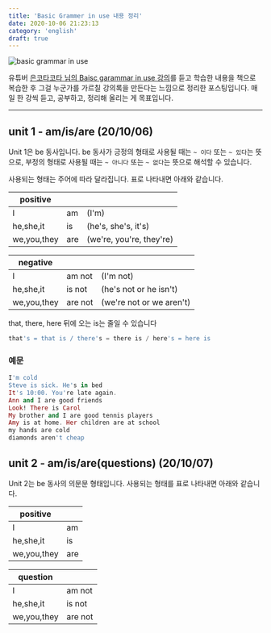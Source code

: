 ```yaml
---
title: 'Basic Grammer in use 내용 정리'
date: 2020-10-06 21:23:13
category: 'english'
draft: true
---
```


![basic grammar in use](https://www.asiabooks.com/media/catalog/product/cache/1/image/264x/17f82f742ffe127f42dca9de82fb58b1/9/7/9780521133531c_2.png)

유튜버 [은코타코타 님의 Baisc garammar in use 강의](https://www.youtube.com/playlist?list=PL0Ux_bpUlswMCkRI8xx90teq9pvC0nI70)를 듣고 학습한 내용을 책으로 복습한 후 그걸 누군가를 가르칠 강의록을 만든다는 느낌으로 정리한 포스팅입니다. 매일 한 강씩 듣고, 공부하고, 정리해 올리는 게 목표입니다.

---

## unit 1 - am/is/are (20/10/06)

Unit 1은 be 동사입니다. be 동사가 긍정의 형태로 사용될 때는 `~ 이다` 또는 `~ 있다`는 뜻으로, 부정의 형태로 사용될 때는 `~ 아니다` 또는 `~ 없다`는 뜻으로 해석할 수 있습니다.

사용되는 형태는 주어에 따라 달라집니다. 표로 나타내면 아래와 같습니다.

| positive    |     |                          |
| ----------- | --- | ------------------------ |
| I           | am  | (I'm)                    |
| he,she,it   | is  | (he's, she's, it's)      |
| we,you,they | are | (we're, you're, they're) |

| negative    |         |                          |
| ----------- | ------- | ------------------------ |
| I           | am not  | (I'm not)                |
| he,she,it   | is not  | (he's not or he isn't)   |
| we,you,they | are not | (we're not or we aren't) |

that, there, here 뒤에 오는 is는 줄일 수 있습니다

```ex
that's = that is / there's = there is / here's = here is
```

### 예문

```ex
I'm cold
Steve is sick. He's in bed
It's 10:00. You're late again.
Ann and I are good friends
Look! There is Carol
My brother and I are good tennis players
Amy is at home. Her children are at school
my hands are cold
diamonds aren't cheap
```

## unit 2 - am/is/are(questions) (20/10/07)

Unit 2는 be 동사의 의문문 형태입니다. 사용되는 형태를 표로 나타내면 아래와 같습니다.

| positive    |     |
| ----------- | --- |
| I           | am  |
| he,she,it   | is  |
| we,you,they | are |

| question    |         |
| ----------- | ------- |
| I           | am not  |
| he,she,it   | is not  |
| we,you,they | are not |
